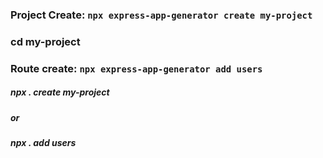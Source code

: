 ### Project Create: `npx express-app-generator create my-project`

### cd my-project

### Route create: `npx express-app-generator add users`

##### npx . create my-project

##### or

##### npx . add users

